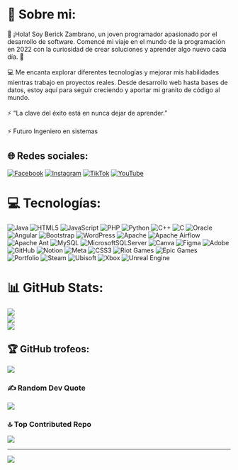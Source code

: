 # 💫 Sobre mi:
👋 ¡Hola! Soy Berick Zambrano, un joven programador apasionado por el desarrollo de software. Comencé mi viaje en el mundo de la programación en 2022 con la curiosidad de crear soluciones y aprender algo nuevo cada día. 🚀<br><br>💻 Me encanta explorar diferentes tecnologías y mejorar mis habilidades mientras trabajo en proyectos reales. Desde desarrollo web hasta bases de datos, estoy aquí para seguir creciendo y aportar mi granito de código al mundo.<br><br>⚡ “La clave del éxito está en nunca dejar de aprender.” <br><br>⚡ Futuro Ingeniero en sistemas


## 🌐 Redes sociales:
[![Facebook](https://img.shields.io/badge/Facebook-%231877F2.svg?logo=Facebook&logoColor=white)](https://www.facebook.com/profile.php?id=100010536845320&locale=es_LA) [![Instagram](https://img.shields.io/badge/Instagram-%23E4405F.svg?logo=Instagram&logoColor=white)](https://instagram.com/zz4mbran0) [![TikTok](https://img.shields.io/badge/TikTok-%23000000.svg?logo=TikTok&logoColor=white)](https://tiktok.com/@berickzzz) [![YouTube](https://img.shields.io/badge/YouTube-%23FF0000.svg?logo=YouTube&logoColor=white)](https://youtube.com/@Caozz77) 

# 💻 Tecnologías:
![Java](https://img.shields.io/badge/java-%23ED8B00.svg?style=for-the-badge&logo=openjdk&logoColor=white) ![HTML5](https://img.shields.io/badge/html5-%23E34F26.svg?style=for-the-badge&logo=html5&logoColor=white) ![JavaScript](https://img.shields.io/badge/javascript-%23323330.svg?style=for-the-badge&logo=javascript&logoColor=%23F7DF1E) ![PHP](https://img.shields.io/badge/php-%23777BB4.svg?style=for-the-badge&logo=php&logoColor=white) ![Python](https://img.shields.io/badge/python-3670A0?style=for-the-badge&logo=python&logoColor=ffdd54) ![C++](https://img.shields.io/badge/c++-%2300599C.svg?style=for-the-badge&logo=c%2B%2B&logoColor=white) ![C](https://img.shields.io/badge/c-%2300599C.svg?style=for-the-badge&logo=c&logoColor=white) ![Oracle](https://img.shields.io/badge/Oracle-F80000?style=for-the-badge&logo=oracle&logoColor=white) ![Angular](https://img.shields.io/badge/angular-%23DD0031.svg?style=for-the-badge&logo=angular&logoColor=white) ![Bootstrap](https://img.shields.io/badge/bootstrap-%238511FA.svg?style=for-the-badge&logo=bootstrap&logoColor=white) ![WordPress](https://img.shields.io/badge/WordPress-%23117AC9.svg?style=for-the-badge&logo=WordPress&logoColor=white) ![Apache](https://img.shields.io/badge/apache-%23D42029.svg?style=for-the-badge&logo=apache&logoColor=white) ![Apache Airflow](https://img.shields.io/badge/Apache%20Airflow-017CEE?style=for-the-badge&logo=Apache%20Airflow&logoColor=white) ![Apache Ant](https://img.shields.io/badge/Apache%20Ant-A81C7D?style=for-the-badge&logo=Apache%20Ant&logoColor=white) ![MySQL](https://img.shields.io/badge/mysql-4479A1.svg?style=for-the-badge&logo=mysql&logoColor=white) ![MicrosoftSQLServer](https://img.shields.io/badge/Microsoft%20SQL%20Server-CC2927?style=for-the-badge&logo=microsoft%20sql%20server&logoColor=white) ![Canva](https://img.shields.io/badge/Canva-%2300C4CC.svg?style=for-the-badge&logo=Canva&logoColor=white) ![Figma](https://img.shields.io/badge/figma-%23F24E1E.svg?style=for-the-badge&logo=figma&logoColor=white) ![Adobe](https://img.shields.io/badge/adobe-%23FF0000.svg?style=for-the-badge&logo=adobe&logoColor=white) ![GitHub](https://img.shields.io/badge/github-%23121011.svg?style=for-the-badge&logo=github&logoColor=white) ![Notion](https://img.shields.io/badge/Notion-%23000000.svg?style=for-the-badge&logo=notion&logoColor=white) ![Meta](https://img.shields.io/badge/Meta-%230467DF.svg?style=for-the-badge&logo=Meta&logoColor=white) ![CSS3](https://img.shields.io/badge/css3-%231572B6.svg?style=for-the-badge&logo=css3&logoColor=white) ![Riot Games](https://img.shields.io/badge/riotgames-D32936.svg?style=for-the-badge&logo=riotgames&logoColor=white) ![Epic Games](https://img.shields.io/badge/epicgames-%23313131.svg?style=for-the-badge&logo=epicgames&logoColor=white) ![Portfolio](https://img.shields.io/badge/Portfolio-%23000000.svg?style=for-the-badge&logo=firefox&logoColor=#FF7139) ![Steam](https://img.shields.io/badge/steam-%23000000.svg?style=for-the-badge&logo=steam&logoColor=white) ![Ubisoft](https://img.shields.io/badge/Ubisoft-%23F5F5F5.svg?style=for-the-badge&logo=Ubisoft&logoColor=black) ![Xbox](https://img.shields.io/badge/xbox-%23107C10.svg?style=for-the-badge&logo=xbox&logoColor=white) ![Unreal Engine](https://img.shields.io/badge/unrealengine-%23313131.svg?style=for-the-badge&logo=unrealengine&logoColor=white)
# 📊 GitHub Stats:
![](https://github-readme-stats.vercel.app/api?username=Caozzz1611&theme=dark&hide_border=false&include_all_commits=false&count_private=false)<br/>
![](https://github-readme-streak-stats.herokuapp.com/?user=Caozzz1611&theme=dark&hide_border=false)<br/>
![](https://github-readme-stats.vercel.app/api/top-langs/?username=Caozzz1611&theme=dark&hide_border=false&include_all_commits=false&count_private=false&layout=compact)

## 🏆 GitHub trofeos:
![](https://github-profile-trophy.vercel.app/?username=Caozzz1611&theme=gruvbox&no-frame=false&no-bg=true&margin-w=4)

### ✍️ Random Dev Quote
![](https://quotes-github-readme.vercel.app/api?type=horizontal&theme=radical)

### 🔝 Top Contributed Repo
![](https://github-contributor-stats.vercel.app/api?username=Caozzz1611&limit=5&theme=dark&combine_all_yearly_contributions=true)

---
[![](https://visitcount.itsvg.in/api?id=Caozzz1611&icon=0&color=0)](https://visitcount.itsvg.in)

<!-- Proudly created with GPRM ( https://gprm.itsvg.in ) -->
